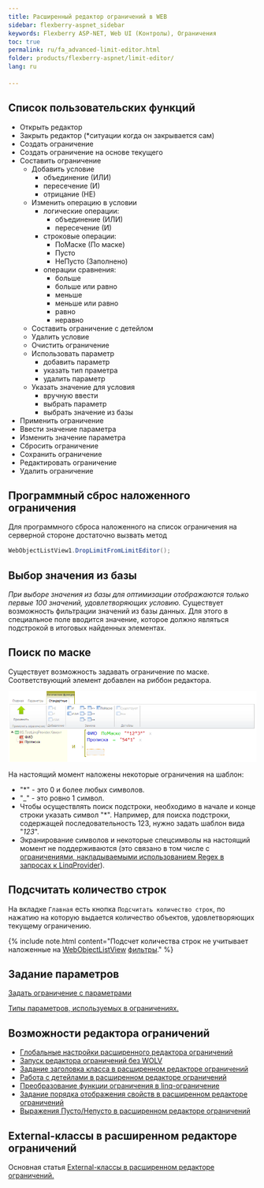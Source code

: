 ```yaml
---
title: Расширенный редактор ограничений в WEB
sidebar: flexberry-aspnet_sidebar
keywords: Flexberry ASP-NET, Web UI (Контролы), Ограничения
toc: true
permalink: ru/fa_advanced-limit-editor.html
folder: products/flexberry-aspnet/limit-editor/
lang: ru

---
```


## Список пользовательских функций

* Открыть редактор
* Закрыть редактор (*ситуации когда он закрывается сам)
* Создать ограничение
* Создать ограничение на основе текущего
* Составить ограничение
    * Добавить условие
        * объединение (ИЛИ)
        * пересечение (И)
        * отрицание (НЕ)
    * Изменить операцию в условии
        * логические операции:
            * объединение (ИЛИ)
            * пересечение (И)
        * строковые операции:
            * ПоМаске (По маске)
            * Пусто
            * НеПусто (Заполнено)
        * операции сравнения:
            * больше
            * больше или равно
            * меньше
            * меньше или равно
            * равно
            * неравно
    * Составить ограничение с детейлом
    * Удалить условие
    * Очистить ограничение
    * Использовать параметр
        * добавить параметр
        * указать тип праметра
        * удалить параметр
    * Указать значение для условия
        * вручную ввести
        * выбрать параметр
        * выбрать значение из базы
* Применить ограничение
* Ввести значение параметра
* Изменить значение параметра
* Сбросить ограничение
* Сохранить ограничение
* Редактировать ограничение
* Удалить ограничение

## Программный сброс наложенного ограничения

Для программного сброса наложенного на список ограничения на серверной стороне достаточно вызвать метод

```csharp
WebObjectListView1.DropLimitFromLimitEditor();
```

## Выбор значения из базы

*При выборе значения из базы для оптимизации отображаются только первые 100 значений, удовлетворяющих условию.* 
Существует возможность фильтрации значений из базы данных. Для этого в специальное поле вводится значение, которое должно являться подстрокой в итоговых найденных элементах.

## Поиск по маске

Существует возможность задавать ограничение по маске. Соответствующий элемент добавлен на риббон редактора. 

![](/images/pages/products/flexberry-aspnet/controls/limit-editor/limit-editor.png)

На настоящий момент наложены некоторые ограничения на шаблон:
* "*" - это 0 и более любых символов.
* "_" - это ровно 1 символ.
* Чтобы осуществлять поиск подстроки, необходимо в начале и конце строки указать символ "*". Например, для поиска подстроки, содержащей последовательность 123, нужно задать шаблон вида "*123*".
* Экранирование символов и некоторые спецсимволы на настоящий момент не поддерживаются (это связано в том числе с [ограничениями, накладываемыми использованием Regex в запросах к LinqProvider](fo_linq-provider.html)).

## Подсчитать количество строк

На вкладке `Главная` есть кнопка `Подсчитать количество строк`, по нажатию на которую выдается количество объектов, удовлетворяющих текущему ограничению.

{% include note.html content="Подсчет количества строк не учитывает наложенные на [WebObjectListView](web-object-list-view.html) [фильтры](fa_wolv-filters.html)." %}


## Задание параметров

[Задать ограничение с параметрами](fa_limit-with-parameters-for-user.html)

[Типы параметров, используемых в ограничениях.](fa_advanced-limit-editor-parameters.html)

## Возможности редактора ограничений

* [Глобальные настройки расширенного редактора ограничений](fa_global-web-limit-editor-settings.html)
* [Запуск редактора ограничений без WOLV](fa_limit-editor-without-wolv.html)
* [Задание заголовка класса в расширенном редакторе ограничений](fa_web-limit-editor-class-caption.html)
* [Работа с детейлами в расширенном редакторе ограничений](fa_details-at-adv-limit-editor.html)
* [Преобразование функции ограничения в linq-ограничение](fo_lcs-to-linq.html)
* [Задание порядка отображения свойств в расширенном редакторе ограничений](fa_set-prop-order-at-web-adv-limit-editor.html)
* [Выражения Пусто/Непусто в расширенном редакторе ограничений]()

## External-классы в расширенном редакторе ограничений

Основная статья [External-классы в расширенном редакторе ограничений.](fa_web-limit-editor-external-class.html)
